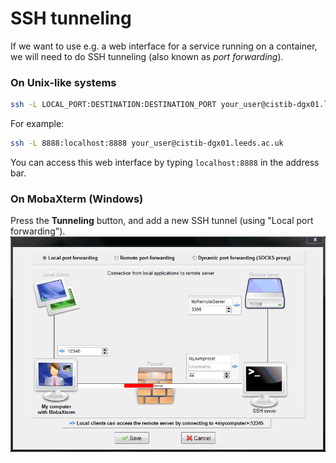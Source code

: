 # SSH tunneling
If we want to use e.g. a web interface for a service running on a container, we will need to do SSH tunneling (also known as _port forwarding_).

### On Unix-like systems

```bash
ssh -L LOCAL_PORT:DESTINATION:DESTINATION_PORT your_user@cistib-dgx01.leeds.ac.uk
```

For example:

```bash
ssh -L 8888:localhost:8888 your_user@cistib-dgx01.leeds.ac.uk
```

You can access this web interface by typing `localhost:8888` in the address bar.

### On MobaXterm (Windows)
Press the **Tunneling** button, and add a new SSH tunnel (using "Local port forwarding").
![](../figures/local-port-forwarding.png)
